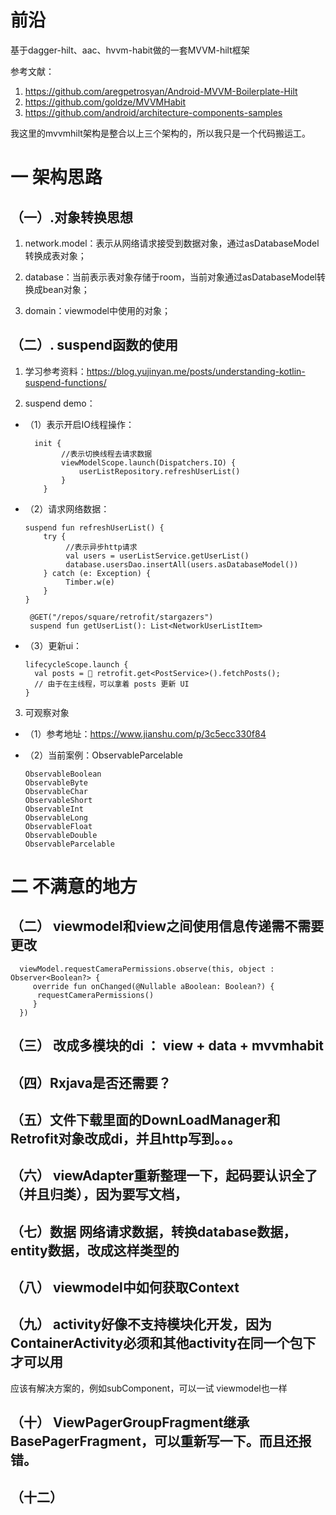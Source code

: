 # 前沿

基于dagger-hilt、aac、hvvm-habit做的一套MVVM-hilt框架

参考文献：

1. https://github.com/aregpetrosyan/Android-MVVM-Boilerplate-Hilt
2. https://github.com/goldze/MVVMHabit
3. https://github.com/android/architecture-components-samples

我这里的mvvmhilt架构是整合以上三个架构的，所以我只是一个代码搬运工。

# 一 架构思路

## （一）.对象转换思想

1. network.model：表示从网络请求接受到数据对象，通过asDatabaseModel转换成表对象；

2. database：当前表示表对象存储于room，当前对象通过asDatabaseModel转换成bean对象；

3. domain：viewmodel中使用的对象；

## （二）. suspend函数的使用

1. 学习参考资料：https://blog.yujinyan.me/posts/understanding-kotlin-suspend-functions/

2. suspend demo：

- （1）表示开启IO线程操作：

        init {
              //表示切换线程去请求数据 
              viewModelScope.launch(Dispatchers.IO) {
                  userListRepository.refreshUserList()
              }
          }
- （2）请求网络数据：

      suspend fun refreshUserList() {
          try {
               //表示异步http请求
               val users = userListService.getUserList()
               database.usersDao.insertAll(users.asDatabaseModel())
          } catch (e: Exception) {
               Timber.w(e)
          }
      }
   
       @GET("/repos/square/retrofit/stargazers")
       suspend fun getUserList(): List<NetworkUserListItem>

- （3）更新ui：

      lifecycleScope.launch {
        val posts = 🏹 retrofit.get<PostService>().fetchPosts();
        // 由于在主线程，可以拿着 posts 更新 UI
      }

3. 可观察对象

- （1）参考地址：https://www.jianshu.com/p/3c5ecc330f84
- （2）当前案例：ObservableParcelable

      ObservableBoolean
      ObservableByte
      ObservableChar
      ObservableShort
      ObservableInt
      ObservableLong
      ObservableFloat
      ObservableDouble
      ObservableParcelable

# 二 不满意的地方


## （二） viewmodel和view之间使用信息传递需不需要更改

      viewModel.requestCameraPermissions.observe(this, object : Observer<Boolean?> {
         override fun onChanged(@Nullable aBoolean: Boolean?) {
          requestCameraPermissions()
         }
      })

## （三） 改成多模块的di ： view + data + mvvmhabit

## （四）Rxjava是否还需要？

## （五）文件下载里面的DownLoadManager和Retrofit对象改成di，并且http写到。。。

## （六） viewAdapter重新整理一下，起码要认识全了（并且归类），因为要写文档，

## （七）数据 网络请求数据，转换database数据，entity数据，改成这样类型的

## （八） viewmodel中如何获取Context

## （九） activity好像不支持模块化开发，因为ContainerActivity必须和其他activity在同一个包下才可以用

  应该有解决方案的，例如subComponent，可以一试
  viewmodel也一样

## （十） ViewPagerGroupFragment继承BasePagerFragment，可以重新写一下。而且还报错。

## （十二） 
  
